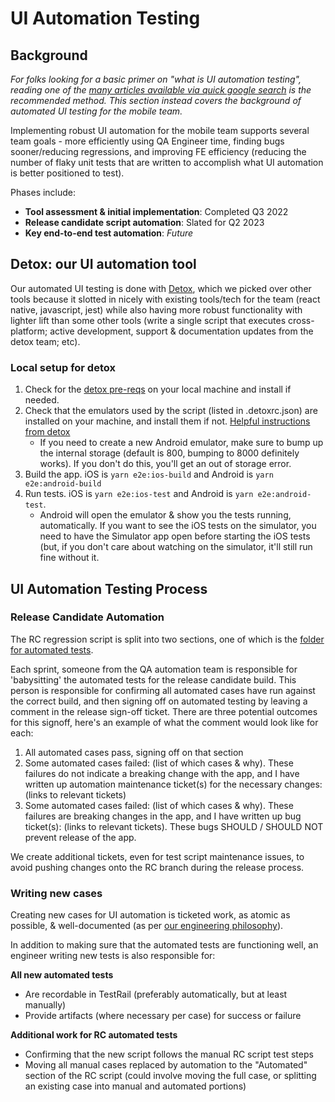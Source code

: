 # UI Automation Testing

## Background
_For folks looking for a basic primer on "what is UI automation testing", reading one of the [many articles available via quick google search](https://www.atlassian.com/continuous-delivery/software-testing/types-of-software-testing) is the recommended method. This section instead covers the background of automated UI testing for the mobile team._

Implementing robust UI automation for the mobile team supports several team goals - more efficiently using QA Engineer time, finding bugs sooner/reducing regressions, and improving FE efficiency (reducing the number of flaky unit tests that are written to accomplish what UI automation is better positioned to test). 

Phases include:
- **Tool assessment & initial implementation**: Completed Q3 2022
- **Release candidate script automation**: Slated for Q2 2023
- **Key end-to-end test automation**: _Future_

## Detox: our UI automation tool
Our automated UI testing is done with [Detox](https://wix.github.io/Detox/), which we picked over other tools because it slotted in nicely with existing tools/tech for the team (react native, javascript, jest) while also having more robust functionality with lighter lift than some other tools (write a single script that executes cross-platform; active development, support & documentation updates from the detox team; etc).

### Local setup for detox
1. Check for the [detox pre-reqs](https://wix.github.io/Detox/docs/introduction/getting-started#detox-prerequisites) on your local machine and install if needed.
2. Check that the emulators used by the script (listed in .detoxrc.json) are installed on your machine, and install them if not. [Helpful instructions from detox](https://wix.github.io/Detox/docs/introduction/project-setup#step-3-device-configs)
    - If you need to create a new Android emulator, make sure to bump up the internal storage (default is 800, bumping to 8000 definitely works). If you don't do this, you'll get an out of storage error.
4. Build the app. iOS is `yarn e2e:ios-build` and Android is `yarn e2e:android-build`
5. Run tests. iOS is `yarn e2e:ios-test` and Android is `yarn e2e:android-test`. 
     - Android will open the emulator & show you the tests running, automatically. If you want to see the iOS tests on the simulator, you need to have the Simulator app open before starting the iOS tests (but, if you don't care about watching on the simulator, it'll still run fine without it.

## UI Automation Testing Process

### Release Candidate Automation
The RC regression script is split into two sections, one of which is the [folder for automated tests](https://dsvavsp.testrail.io/index.php?/suites/view/92&group_by=cases:section_id&group_order=desc&display_deleted_cases=0&group_id=9683).

Each sprint, someone from the QA automation team is responsible for 'babysitting' the automated tests for the release candidate build. This person is responsible for confirming all automated cases have run against the correct build, and then signing off on automated testing by leaving a comment in the release sign-off ticket. There are three potential outcomes for this signoff, here's an example of what the comment would look like for each:
1. All automated cases pass, signing off on that section
2. Some automated cases failed: (list of which cases & why). These failures do not indicate a breaking change with the app, and I have written up automation maintenance ticket(s) for the necessary changes: (links to relevant tickets)
3. Some automated cases failed: (list of which cases & why). These failures are breaking changes in the app, and I have written up bug ticket(s): (links to relevant tickets). These bugs SHOULD / SHOULD NOT prevent release of the app.

We create additional tickets, even for test script maintenance issues, to avoid pushing changes onto the RC branch during the release process.

### Writing new cases
Creating new cases for UI automation is ticketed work, as atomic as possible, & well-documented (as per [our engineering philosophy](https://department-of-veterans-affairs.github.io/va-mobile-app/docs/Engineering/Philosphy)).

In addition to making sure that the automated tests are functioning well, an engineer writing new tests is also responsible for:

**All new automated tests**
- Are recordable in TestRail (preferably automatically, but at least manually)
- Provide artifacts (where necessary per case) for success or failure

**Additional work for RC automated tests**
- Confirming that the new script follows the manual RC script test steps
- Moving all manual cases replaced by automation to the "Automated" section of the RC script (could involve moving the full case, or splitting an existing case into manual and automated portions)
